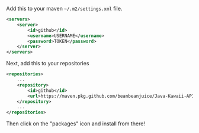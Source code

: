 Add this to your maven `~/.m2/settings.xml` file.

```XML
<servers>
    <server>
        <id>github</id>
        <username>USERNAME</username>
        <password>TOKEN</password>
    </server>
</servers>
```

Next, add this to your repositories

```XML
<repositories>
    ...
    <repository>
        <id>github</id>
        <url>https://maven.pkg.github.com/beanbeanjuice/Java-Kawaii-API-Wrapper</url>
    </repository>
    ...
</repositories>
```

Then click on the "packages" icon and install from there!
